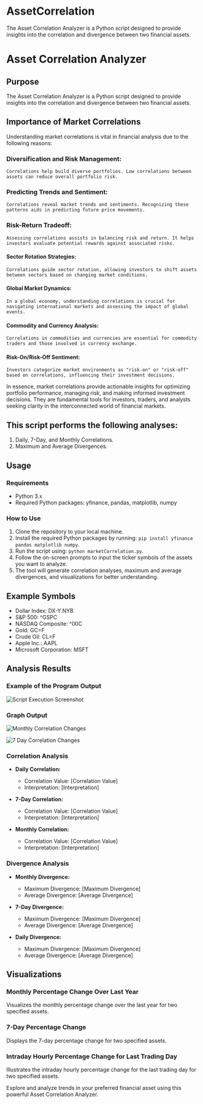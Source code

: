 # AssetCorrelation
The Asset Correlation Analyzer is a Python script designed to provide insights into the correlation and divergence between two financial assets.

# Asset Correlation Analyzer

## Purpose
The Asset Correlation Analyzer is a Python script designed to provide insights into the correlation and divergence between two financial assets. 

## Importance of Market Correlations

Understanding market correlations is vital in financial analysis due to the following reasons:

### Diversification and Risk Management:

    Correlations help build diverse portfolios. Low correlations between assets can reduce overall portfolio risk.

### Predicting Trends and Sentiment:

    Correlations reveal market trends and sentiments. Recognizing these patterns aids in predicting future price movements.

### Risk-Return Tradeoff:

    Assessing correlations assists in balancing risk and return. It helps investors evaluate potential rewards against associated risks.

#### Sector Rotation Strategies:

    Correlations guide sector rotation, allowing investors to shift assets between sectors based on changing market conditions.

#### Global Market Dynamics:

    In a global economy, understanding correlations is crucial for navigating international markets and assessing the impact of global events.

#### Commodity and Currency Analysis:

    Correlations in commodities and currencies are essential for commodity traders and those involved in currency exchange.

#### Risk-On/Risk-Off Sentiment:

    Investors categorize market environments as "risk-on" or "risk-off" based on correlations, influencing their investment decisions.

In essence, market correlations provide actionable insights for optimizing portfolio performance, managing risk, and making informed investment decisions. They are fundamental tools for investors, traders, and analysts seeking clarity in the interconnected world of financial markets.

## This script performs the following analyses:

1. Daily, 7-Day, and Monthly Correlations.
2. Maximum and Average Divergences.

## Usage

### Requirements

- Python 3.x
- Required Python packages: yfinance, pandas, matplotlib, numpy

### How to Use

1. Clone the repository to your local machine.
2. Install the required Python packages by running: `pip install yfinance pandas matplotlib numpy`.
3. Run the script using: `python marketCorrelation.py`.
4. Follow the on-screen prompts to input the ticker symbols of the assets you want to analyze.
5. The tool will generate correlation analyses, maximum and average divergences, and visualizations for better understanding.

## Example Symbols

- Dollar Index: DX-Y.NYB
- S&P 500: ^GSPC
- NASDAQ Composite: ^IXIC
- Gold: GC=F
- Crude Oil: CL=F
- Apple Inc.: AAPL
- Microsoft Corporation: MSFT

## Analysis Results

### Example of the Program Output
![Script Execution Screenshot](Figure_1.png)

### Graph Output
![Monthly Correlation Changes](Figure_2.png)

![7 Day Correlation Changes](Figure_3.png)

### Correlation Analysis

- **Daily Correlation:**
  - Correlation Value: [Correlation Value]
  - Interpretation: [Interpretation]

- **7-Day Correlation:**
  - Correlation Value: [Correlation Value]
  - Interpretation: [Interpretation]

- **Monthly Correlation:**
  - Correlation Value: [Correlation Value]
  - Interpretation: [Interpretation]

### Divergence Analysis

- **Monthly Divergence:**
  - Maximum Divergence: [Maximum Divergence]
  - Average Divergence: [Average Divergence]

- **7-Day Divergence:**
  - Maximum Divergence: [Maximum Divergence]
  - Average Divergence: [Average Divergence]

- **Daily Divergence:**
  - Maximum Divergence: [Maximum Divergence]
  - Average Divergence: [Average Divergence]

## Visualizations

### Monthly Percentage Change Over Last Year
Visualizes the monthly percentage change over the last year for two specified assets.

### 7-Day Percentage Change
Displays the 7-day percentage change for two specified assets.

### Intraday Hourly Percentage Change for Last Trading Day
Illustrates the intraday hourly percentage change for the last trading day for two specified assets.

Explore and analyze trends in your preferred financial asset using this powerful Asset Correlation Analyzer.
